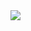 <img src="https://capsule-render.vercel.app/api?type=waving&color=auto&height=200&section=header&text=Seong Sinhye&fontSize=90" />




